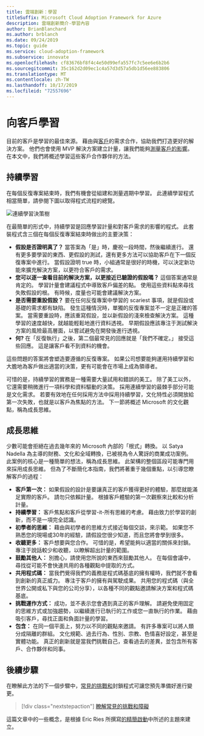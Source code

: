 ```yaml
---
title: 雲端創新：學習
titleSuffix: Microsoft Cloud Adoption Framework for Azure
description: 雲端創新簡介-學習內容
author: BrianBlanchard
ms.author: brblanch
ms.date: 09/24/2019
ms.topic: guide
ms.service: cloud-adoption-framework
ms.subservice: innovate
ms.openlocfilehash: cf83676bf8f4c4e50d99efa557fc7c5ee6e6b2b6
ms.sourcegitcommit: 35c162d2d09ec1c4a57d3d57a5db1d56ee883806
ms.translationtype: MT
ms.contentlocale: zh-TW
ms.lasthandoff: 10/17/2019
ms.locfileid: "72557696"
---
```

# <a name="learning-with-customers"></a>向客戶學習

目前的客戶是學習的最佳來源。 藉由與[客戶](./build.md)的需求合作，協助我們打造更好的解決方案。 他們也會使用 MVP 解決方案建立計量，讓我們能夠[測量客戶的影響](./measure.md)。 在本文中，我們將概述學習這些客戶合作夥伴的方法。

## <a name="continuous-learning"></a>持續學習

在每個反復專案結束時，我們有機會從組建和測量週期中學習。 此連續學習程式相當簡單，請參閱下圖以取得程式流程的總覽。

![連續學習決策樹](../../_images/innovate/continuous-learning.png)

在最簡單的形式中，持續學習是回應學習計量和對客戶需求的影響的程式。 此套裝程式含三個在每個反復專案結束時做出的主要決策：

- **假設是否證明真了？** 當答案為「是」時，慶祝一段時間，然後繼續進行。 還有更多要學習的東西、更假設的測試，還有更多方法可以協助客戶在下一個反復專案中進行。 當假設證明 true 時，小組通常是很好的時機，可以決定新功能來擴充解決方案，以更符合客戶的需求。
- **您可以逐一查看目前的解決方案，以更接近已驗證的假設嗎？** 這個答案通常是肯定的。 學習計量會建議程式中導致客戶偏差的點。 使用這些資料點來尋找失敗假設的根。 有時候，度量也可能會建議解決方案。
- **是否需要重設假設？** 要在任何反復專案中學習的 scariest 事項，就是假設或基礎的需求都有缺陷。 發生這種情況時，單獨的反復專案並不一定是正確的答案。 當需要重設時，應該重寫假設，並以新假設的淺來檢查解決方案。 這種學習的速度越快，就越能輕鬆地進行資料透視。 早期假設應該專注于測試解決方案的風險最高層面，以嘗試避免在開發後進行透視。
- **何?** 在「反復執行」之後，第二個最常見的回應就是「我們不確定。」 接受這些回應。 這是讓客戶看不到資料的機會。

這些問題的答案將會塑造要遵循的反復專案。 如果公司想要能夠運用持續學習和大膽地為客戶做出適當的決策，更有可能會在市場上成為領導者。

可惜的是，持續學習的實務是一種需要大量試用和錯誤的美工。 除了美工以外，它還需要稍微進行一項科學和資料驅動的決策。 採用連續學習的最棘手部分可能是文化需求。 若要有效地在任何採用方法中採用持續學習，文化特性必須開放給第一次失敗，也就是以客戶為焦點的方法。 下一節將概述 Microsoft 的文化觀點，稱為成長思維。

## <a name="growth-mindset"></a>成長思維

少數可能會拒絕在過去幾年來的 Microsoft 內部的「根式」轉換。 以 Satya Nadella 為主導的財務、文化和全域轉換，已被視為令人驚訝的商業成功案例。 此案例的核心是一種簡單的想法，稱為成長思維。 此架構的整個區段可能專門用來採用成長思維。 但為了不斷簡化本指南，我們將著重于幾個重點，以引導您瞭解客戶的過程：

- **客戶第一次：** 如果假設的設計是要讓真正的客戶獲得更好的體驗，那麼就能滿足實際的客戶。 請勿只依賴計量。 根據客戶體驗的第一次觀察來比較和分析計量。
- **持續學習：** 客戶焦點和客戶從學習-it-所有思維的考慮。 藉由致力於學習的創新，而不是一項完全認識。
- **初學者的思維：** 藉由與初學者的思維方式接近每個交談，來示範。 如果您不熟悉您的現場或30年的經驗，請假設您很少知道，而且您將會學到很多。
- **收聽更多：** 客戶想要與您合作。 可惜的是，希望能夠以適當的關係來封鎖。 專注于說話較少和收聽，以瞭解超出計量的範圍。
- **鼓勵其他人：** 別擔心，請使用您所說的東西來鼓勵其他人。 在每個會議中，尋找從可能不會快速共用的各種觀點中提取的方式。
- **共用程式碼：** 當我們覺得我們的義務是程式碼基底的擁有權時，我們就不會看到創新的真正威力。 專注于客戶的擁有與駕駛成果。 共用您的程式碼（與全世界公開或私下與您的公司分享），以各種不同的觀點邀請解決方案和程式碼基底。
- **挑戰運作方式：** 成功，並不表示您會遇到真正的客戶理解。 請避免使用固定的思維方式或加強趨勢，以繼續進行已執行的工作或您一直執行的作業。 藉由吸引客戶，尋找正面和負面計量的學習。
- **包含：** 在同一個平面上，努力以不同的觀點來邀請。 有許多專案可以將人類分成隔離的群組。 文化規範、過去行為、性別、宗教、色情喜好設定，甚至是實體功能。 真正的創新就是當我們挑戰自己，查看過去的差異，並包含所有客戶、合作夥伴和同事。

## <a name="next-steps"></a>後續步驟

在瞭解此方法的下一個步驟中，[常見的挑戰和](./challenges.md)封鎖程式可讓您預先準備好進行變更。

> [!div class="nextstepaction"]
> [瞭解常見的挑戰和障礙](./challenges.md)

這篇文章中的一些概念，是根據 Eric Ries 所撰寫[的精簡啟動](http://theleanstartup.com/book)中所述的主題來建立。
